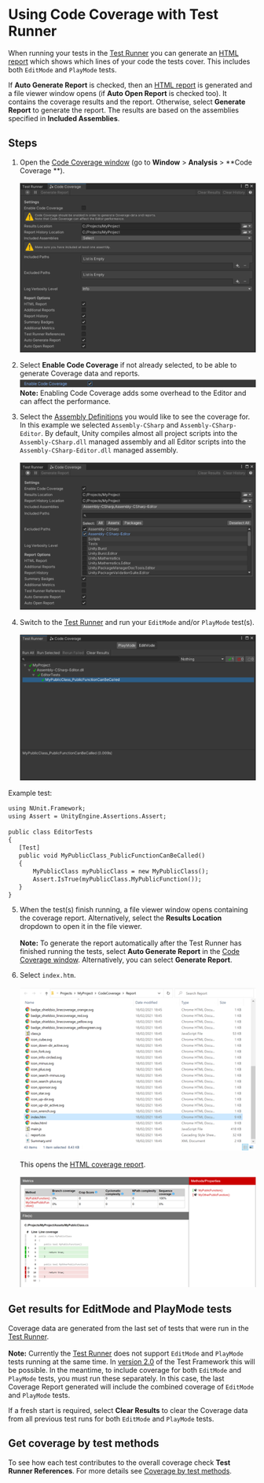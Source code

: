 # Using Code Coverage with Test Runner

When running your tests in
the [Test Runner](https://docs.unity3d.com/Packages/com.unity.test-framework@latest/index.html?subfolder=/manual/workflow-run-test.html)
you can generate an [HTML report](HowToInterpretResults.md) which shows which lines of your code the tests cover. This
includes both `EditMode` and `PlayMode` tests.

If **Auto Generate Report** is checked, then an [HTML report](HowToInterpretResults.md) is generated and a file viewer
window opens (if **Auto Open Report** is checked too). It contains the coverage results and the report. Otherwise,
select **Generate Report** to generate the report. The results are based on the assemblies specified in **Included
Assemblies**.

## Steps

1. Open the [Code Coverage window](CodeCoverageWindow.md) (go to **Window** > **Analysis** > **Code Coverage
   **).<br/><br/>
   ![Code Coverage Window](images/using_coverage/open_coverage_window.png)

2. Select **Enable Code Coverage** if not already selected, to be able to generate Coverage data and reports.<br/>
   ![Enable Code Coverage](images/using_coverage/enable_code_coverage.png)<br/>**Note:** Enabling Code Coverage adds
   some overhead to the Editor and can affect the performance.

3. Select the [Assembly Definitions](https://docs.unity3d.com/Manual/ScriptCompilationAssemblyDefinitionFiles.html) you
   would like to see the coverage for. In this example we selected `Assembly-CSharp` and `Assembly-CSharp-Editor`. By
   default, Unity compiles almost all project scripts into the `Assembly-CSharp.dll` managed assembly and all Editor
   scripts into the `Assembly-CSharp-Editor.dll` managed assembly.<br/><br/>
   ![Select Assemblies](images/using_coverage/select_assemblies.png)

4. Switch to
   the [Test Runner](https://docs.unity3d.com/Packages/com.unity.test-framework@latest/index.html?subfolder=/manual/workflow-run-test.html)
   and run your `EditMode` and/or `PlayMode` test(s).<br/><br/>
   ![Run Tests in Test Runner](images/coverage_testrunner/test_runner.png)

Example test:

  ```
  using NUnit.Framework;
  using Assert = UnityEngine.Assertions.Assert;

  public class EditorTests
  {
     [Test]
     public void MyPublicClass_PublicFunctionCanBeCalled()
     {
         MyPublicClass myPublicClass = new MyPublicClass();
         Assert.IsTrue(myPublicClass.MyPublicFunction());
     }   
  }
  ```

5. When the test(s) finish running, a file viewer window opens containing the coverage report. Alternatively, select the
   **Results Location** dropdown to open it in the file viewer.<br/><br/>**Note:** To generate the report automatically
   after the Test Runner has finished running the tests, select **Auto Generate Report** in
   the [Code Coverage window](CodeCoverageWindow.md). Alternatively, you can select **Generate Report**.<br/>

6. Select `index.htm`.<br/><br/>
   ![Report File Viewer](images/using_coverage/index_folder.png)
   <br/><br/>
   This opens the [HTML coverage report](HowToInterpretResults.md).<br/><br/>
   ![HTML Coverage Report](images/coverage_testrunner/report_html.png)
   <br/>

## Get results for EditMode and PlayMode tests

Coverage data are generated from the last set of tests that were run in
the [Test Runner](https://docs.unity3d.com/Packages/com.unity.test-framework@latest/index.html?subfolder=/manual/workflow-run-test.html).<br/><br/>
**Note:** Currently
the [Test Runner](https://docs.unity3d.com/Packages/com.unity.test-framework@latest/index.html?subfolder=/manual/workflow-run-test.html)
does not support `EditMode` and `PlayMode` tests running at the same time.
In [version 2.0](https://docs.unity3d.com/Packages/com.unity.test-framework@2.0/manual/whats-new.html#added) of the Test
Framework this will be possible. In the meantime, to include coverage for both `EditMode` and `PlayMode` tests, you must
run these separately. In this case, the last Coverage Report generated will include the combined coverage of `EditMode`
and `PlayMode` tests.

If a fresh start is required, select **Clear Results** to clear the Coverage data from all previous test runs for
both `EditMode` and `PlayMode` tests.

## Get coverage by test methods

To see how each test contributes to the overall coverage check **Test Runner References**. For more details
see [Coverage by test methods](HowToInterpretResults.md#coverage-by-test-methods).
